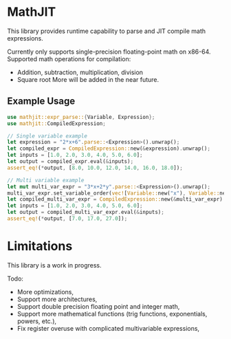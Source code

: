 # MathJIT

This library provides runtime capability to parse and JIT compile
math expressions.

Currently only supports single-precision floating-point math on x86-64.
Supported math operations for compilation:
- Addition, subtraction, multiplication, division
- Square root
More will be added in the near future.

## Example Usage

```rust
use mathjit::expr_parse::{Variable, Expression};
use mathjit::CompiledExpression;

// Single variable example
let expression = "2*x+6".parse::<Expression>().unwrap();
let compiled_expr = CompiledExpression::new(&expression).unwrap();
let inputs = [1.0, 2.0, 3.0, 4.0, 5.0, 6.0];
let output = compiled_expr.eval(&inputs);
assert_eq!(*output, [8.0, 10.0, 12.0, 14.0, 16.0, 18.0]);

// Multi variable example
let mut multi_var_expr = "3*x+2*y".parse::<Expression>().unwrap();
multi_var_expr.set_variable_order(vec![Variable::new("x"), Variable::new("y")]);
let compiled_multi_var_expr = CompiledExpression::new(&multi_var_expr).unwrap();
let inputs = [1.0, 2.0, 3.0, 4.0, 5.0, 6.0];
let output = compiled_multi_var_expr.eval(&inputs);
assert_eq!(*output, [7.0, 17.0, 27.0]);
```

# Limitations
This library is a work in progress.

Todo:
- More optimizations,
- Support more architectures,
- Support double precision floating point and integer math,
- Support more mathematical functions (trig functions, exponentials, powers, etc.),
- Fix register overuse with complicated multivariable expressions,
